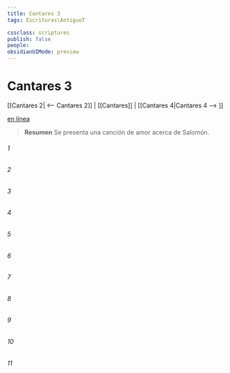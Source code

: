 ```yaml
---
title: Cantares 3
tags: Escrituras\AntiguoT

cssclass: scriptures
publish: false
people:
obsidianUIMode: preview
---
```


# Cantares 3
[[Cantares 2| <-- Cantares 2]] | [[Cantares]] | [[Cantares 4|Cantares 4 --> ]]

[en línea](https://churchofjesuschrist.org/study/scriptures/ot/song/3?lang=spa)

> __Resumen__
Se presenta una canción de amor acerca de Salomón.

###### 1 


###### 2 


###### 3 


###### 4 


###### 5 


###### 6 


###### 7 


###### 8 


###### 9 


###### 10 


###### 11 


